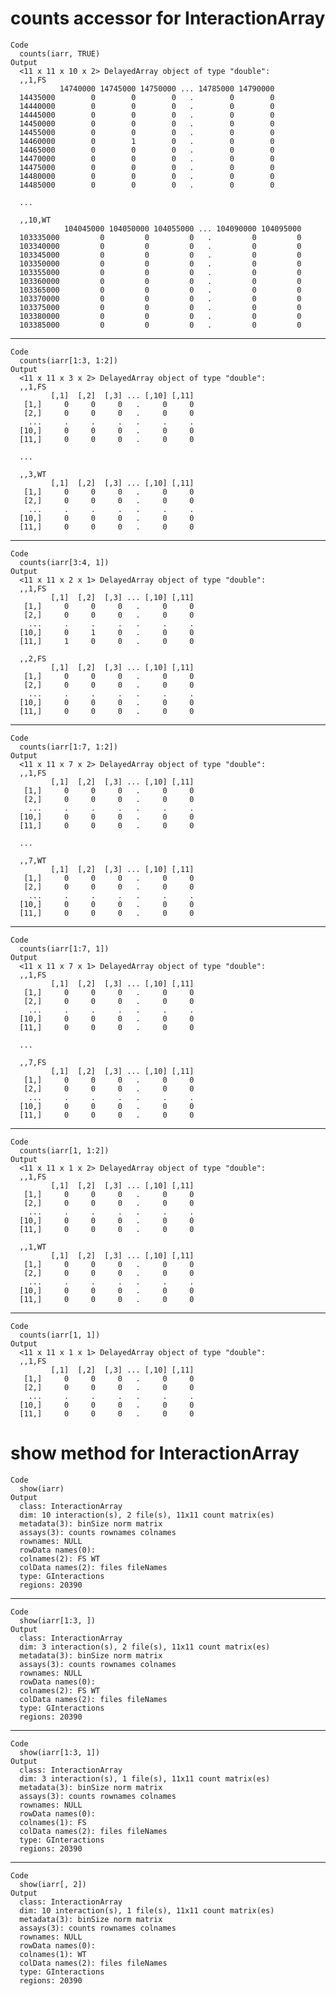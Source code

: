 # counts accessor for InteractionArray

    Code
      counts(iarr, TRUE)
    Output
      <11 x 11 x 10 x 2> DelayedArray object of type "double":
      ,,1,FS
               14740000 14745000 14750000 ... 14785000 14790000
      14435000        0        0        0   .        0        0
      14440000        0        0        0   .        0        0
      14445000        0        0        0   .        0        0
      14450000        0        0        0   .        0        0
      14455000        0        0        0   .        0        0
      14460000        0        1        0   .        0        0
      14465000        0        0        0   .        0        0
      14470000        0        0        0   .        0        0
      14475000        0        0        0   .        0        0
      14480000        0        0        0   .        0        0
      14485000        0        0        0   .        0        0
      
      ...
      
      ,,10,WT
                104045000 104050000 104055000 ... 104090000 104095000
      103335000         0         0         0   .         0         0
      103340000         0         0         0   .         0         0
      103345000         0         0         0   .         0         0
      103350000         0         0         0   .         0         0
      103355000         0         0         0   .         0         0
      103360000         0         0         0   .         0         0
      103365000         0         0         0   .         0         0
      103370000         0         0         0   .         0         0
      103375000         0         0         0   .         0         0
      103380000         0         0         0   .         0         0
      103385000         0         0         0   .         0         0

---

    Code
      counts(iarr[1:3, 1:2])
    Output
      <11 x 11 x 3 x 2> DelayedArray object of type "double":
      ,,1,FS
             [,1]  [,2]  [,3] ... [,10] [,11]
       [1,]     0     0     0   .     0     0
       [2,]     0     0     0   .     0     0
        ...     .     .     .   .     .     .
      [10,]     0     0     0   .     0     0
      [11,]     0     0     0   .     0     0
      
      ...
      
      ,,3,WT
             [,1]  [,2]  [,3] ... [,10] [,11]
       [1,]     0     0     0   .     0     0
       [2,]     0     0     0   .     0     0
        ...     .     .     .   .     .     .
      [10,]     0     0     0   .     0     0
      [11,]     0     0     0   .     0     0
      

---

    Code
      counts(iarr[3:4, 1])
    Output
      <11 x 11 x 2 x 1> DelayedArray object of type "double":
      ,,1,FS
             [,1]  [,2]  [,3] ... [,10] [,11]
       [1,]     0     0     0   .     0     0
       [2,]     0     0     0   .     0     0
        ...     .     .     .   .     .     .
      [10,]     0     1     0   .     0     0
      [11,]     1     0     0   .     0     0
      
      ,,2,FS
             [,1]  [,2]  [,3] ... [,10] [,11]
       [1,]     0     0     0   .     0     0
       [2,]     0     0     0   .     0     0
        ...     .     .     .   .     .     .
      [10,]     0     0     0   .     0     0
      [11,]     0     0     0   .     0     0
      

---

    Code
      counts(iarr[1:7, 1:2])
    Output
      <11 x 11 x 7 x 2> DelayedArray object of type "double":
      ,,1,FS
             [,1]  [,2]  [,3] ... [,10] [,11]
       [1,]     0     0     0   .     0     0
       [2,]     0     0     0   .     0     0
        ...     .     .     .   .     .     .
      [10,]     0     0     0   .     0     0
      [11,]     0     0     0   .     0     0
      
      ...
      
      ,,7,WT
             [,1]  [,2]  [,3] ... [,10] [,11]
       [1,]     0     0     0   .     0     0
       [2,]     0     0     0   .     0     0
        ...     .     .     .   .     .     .
      [10,]     0     0     0   .     0     0
      [11,]     0     0     0   .     0     0
      

---

    Code
      counts(iarr[1:7, 1])
    Output
      <11 x 11 x 7 x 1> DelayedArray object of type "double":
      ,,1,FS
             [,1]  [,2]  [,3] ... [,10] [,11]
       [1,]     0     0     0   .     0     0
       [2,]     0     0     0   .     0     0
        ...     .     .     .   .     .     .
      [10,]     0     0     0   .     0     0
      [11,]     0     0     0   .     0     0
      
      ...
      
      ,,7,FS
             [,1]  [,2]  [,3] ... [,10] [,11]
       [1,]     0     0     0   .     0     0
       [2,]     0     0     0   .     0     0
        ...     .     .     .   .     .     .
      [10,]     0     0     0   .     0     0
      [11,]     0     0     0   .     0     0
      

---

    Code
      counts(iarr[1, 1:2])
    Output
      <11 x 11 x 1 x 2> DelayedArray object of type "double":
      ,,1,FS
             [,1]  [,2]  [,3] ... [,10] [,11]
       [1,]     0     0     0   .     0     0
       [2,]     0     0     0   .     0     0
        ...     .     .     .   .     .     .
      [10,]     0     0     0   .     0     0
      [11,]     0     0     0   .     0     0
      
      ,,1,WT
             [,1]  [,2]  [,3] ... [,10] [,11]
       [1,]     0     0     0   .     0     0
       [2,]     0     0     0   .     0     0
        ...     .     .     .   .     .     .
      [10,]     0     0     0   .     0     0
      [11,]     0     0     0   .     0     0
      

---

    Code
      counts(iarr[1, 1])
    Output
      <11 x 11 x 1 x 1> DelayedArray object of type "double":
      ,,1,FS
             [,1]  [,2]  [,3] ... [,10] [,11]
       [1,]     0     0     0   .     0     0
       [2,]     0     0     0   .     0     0
        ...     .     .     .   .     .     .
      [10,]     0     0     0   .     0     0
      [11,]     0     0     0   .     0     0
      

# show method for InteractionArray

    Code
      show(iarr)
    Output
      class: InteractionArray 
      dim: 10 interaction(s), 2 file(s), 11x11 count matrix(es)
      metadata(3): binSize norm matrix
      assays(3): counts rownames colnames
      rownames: NULL
      rowData names(0):
      colnames(2): FS WT
      colData names(2): files fileNames
      type: GInteractions
      regions: 20390

---

    Code
      show(iarr[1:3, ])
    Output
      class: InteractionArray 
      dim: 3 interaction(s), 2 file(s), 11x11 count matrix(es)
      metadata(3): binSize norm matrix
      assays(3): counts rownames colnames
      rownames: NULL
      rowData names(0):
      colnames(2): FS WT
      colData names(2): files fileNames
      type: GInteractions
      regions: 20390

---

    Code
      show(iarr[1:3, 1])
    Output
      class: InteractionArray 
      dim: 3 interaction(s), 1 file(s), 11x11 count matrix(es)
      metadata(3): binSize norm matrix
      assays(3): counts rownames colnames
      rownames: NULL
      rowData names(0):
      colnames(1): FS
      colData names(2): files fileNames
      type: GInteractions
      regions: 20390

---

    Code
      show(iarr[, 2])
    Output
      class: InteractionArray 
      dim: 10 interaction(s), 1 file(s), 11x11 count matrix(es)
      metadata(3): binSize norm matrix
      assays(3): counts rownames colnames
      rownames: NULL
      rowData names(0):
      colnames(1): WT
      colData names(2): files fileNames
      type: GInteractions
      regions: 20390

